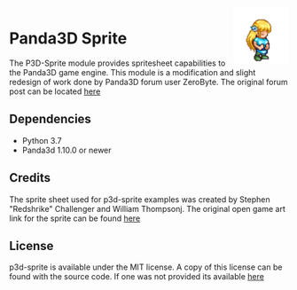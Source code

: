 <img src=".github/sara.png" align="right" width="100">

Panda3D Sprite
==============
The P3D-Sprite module provides spritesheet capabilities to the Panda3D game engine. This module is a modification and slight redesign of work done by Panda3D forum user ZeroByte. The original forum post can be located <a href="https://discourse.panda3d.org/t/pixel-art-sprite-cards/5142">here</a>

## Dependencies
* Python 3.7
* Panda3d 1.10.0 or newer

## Credits
The sprite sheet used for p3d-sprite examples was created by Stephen "Redshrike" Challenger and William Thompsonj. The original open game art link for the sprite can be found <a href="https://opengameart.org/content/lpc-sara">here</a>

## License
p3d-sprite is available under the MIT license. A copy of this license can be found with the source code. If one was not provided its available <a href="https://github.com/NxtStudios/p3d-sprite/blob/master/LICENSE">here</a>